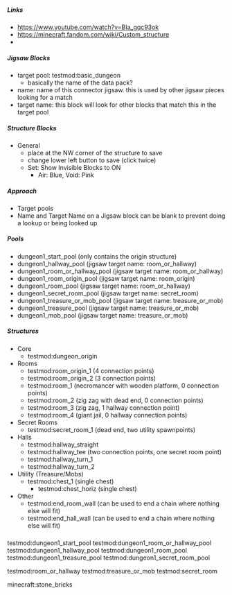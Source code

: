 ##### Links
- https://www.youtube.com/watch?v=BIa_gqc93ok
- https://minecraft.fandom.com/wiki/Custom_structure
- 

##### Jigsaw Blocks
- target pool: testmod:basic_dungeon
    - basically the name of the data pack?
- name: name of this connector jigsaw. this is used by other jigsaw pieces looking for a match
- target name: this block will look for other blocks that match this in the target pool

##### Structure Blocks
- General
    - place at the NW corner of the structure to save
    - change lower left button to save (click twice)
    - Set: Show Invisible Blocks to ON
        - Air: Blue, Void: Pink

##### Approach
- Target pools
- Name and Target Name on a Jigsaw block can be blank to prevent doing a lookup or being looked up 

##### Pools
- dungeon1_start_pool (only contains the origin structure)
- dungeon1_hallway_pool (jigsaw target name: room_or_hallway)
- dungeon1_room_or_hallway_pool (jigsaw target name: room_or_hallway)
- dungeon1_room_origin_pool (jigsaw target name: room_origin)
- dungeon1_room_pool (jigsaw target name: room_or_hallway)
- dungeon1_secret_room_pool (jigsaw target name: secret_room)
- dungeon1_treasure_or_mob_pool (jigsaw target name: treasure_or_mob)
- dungeon1_treasure_pool (jigsaw target name: treasure_or_mob)
- dungeon1_mob_pool (jigsaw target name: treasure_or_mob)

##### Structures
- Core
    - testmod:dungeon_origin
- Rooms
    - testmod:room_origin_1 (4 connection points)
    - testmod:room_origin_2 (3 connection points)
    - testmod:room_1 (necromancer with wooden platform, 0 connection points)
    - testmod:room_2 (zig zag with dead end, 0 connection points)
    - testmod:room_3 (zig zag, 1 hallway connection point)
    - testmod:room_4 (giant jail, 0 hallway connection points)
- Secret Rooms
    - testmod:secret_room_1 (dead end, two utility spawnpoints)
- Halls
    - testmod:hallway_straight
    - testmod:hallway_tee (two connection points, one secret room point)
    - testmod:hallway_turn_1
    - testmod:hallway_turn_2
- Utility (Treasure/Mobs)
  - testmod:chest_1 (single chest)
    - testmod:chest_horiz (single chest)
- Other
    - testmod:end_room_wall (can be used to end a chain where nothing else will fit)
    - testmod:end_hall_wall (can be used to end a chain where nothing else will fit)

#####
testmod:dungeon1_start_pool
testmod:dungeon1_room_or_hallway_pool
testmod:dungeon1_hallway_pool
testmod:dungeon1_room_pool
testmod:dungeon1_treasure_pool
testmod:dungeon1_secret_room_pool

testmod:room_or_hallway
testmod:treasure_or_mob
testmod:secret_room

minecraft:stone_bricks
